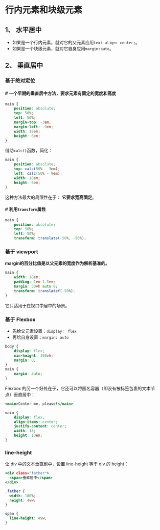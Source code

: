 # 行内元素和块级元素
## 1、 水平居中
* 如果是一个行内元素，就对它的父元素应用`text-align: center;`。
* 如果是一个块级元素，就对它自身应用`margin:auto`。

## 2、 垂直居中
### 基于绝对定位
#### \# 一个早期的垂直居中方法，要求元素有固定的宽度和高度
```css
main {
    position: absolute;
    top: 50%;
    left: 50%;
    margin-top: -3em;
    margin-left: -9em;
    width: 18em;
    height: 6em;
}
```
借助`calc()`函数，简化：  
```css
main {
    position: absolute;
    top: calc(50% - 3em);
    left: calc(50% - 9em);
    width: 18em;
    height: 6em;
}
```
这种方法最大的局限性在于： **它要求宽高固定**。

#### \# 利用`transform`属性
```css
main {
    position: absolute;
    top: 50%;
    left: 50%;
    transform: translate(-50%, -50%);
```


### 基于 viewport
**margin的百分比值是以父元素的宽度作为解析基准的。**  
```css
main {
    width: 18em;
    padding: 1em 1.5em;
    margin: 50vh auto 0;
    transform: translateY(-50%);
}
```
它只适用于在视口中居中的场景。  


### 基于 Flexbox
* 先给父元素设置：`display： flex`
* 再给自身设置：`margin: auto`
```css
body {
    display: flex;
    min-height: 100vh;
    margin: 0;
}
main {
    margin: auto;
}
```

Flexbox 的另一个好处在于，它还可以将匿名容器（即没有被标签包裹的文本节点）垂直居中：  
```htm
<main>Center me, please!</main>
```
```css
main {
    display: flex;
    align-items: center;
    justify-content: center;
    width: 18;
    height: 10em;
}
```

### line-height
让 div 中的文本垂直剧中，设置 line-height 等于 div 的 height：  
```htm
<div class="father">
  <span>垂直居中</span>
</div>
```
```css
.father {
  width: 100%;
  height: 4vw;
}

span {
  line-height: 4vw;
}
```
